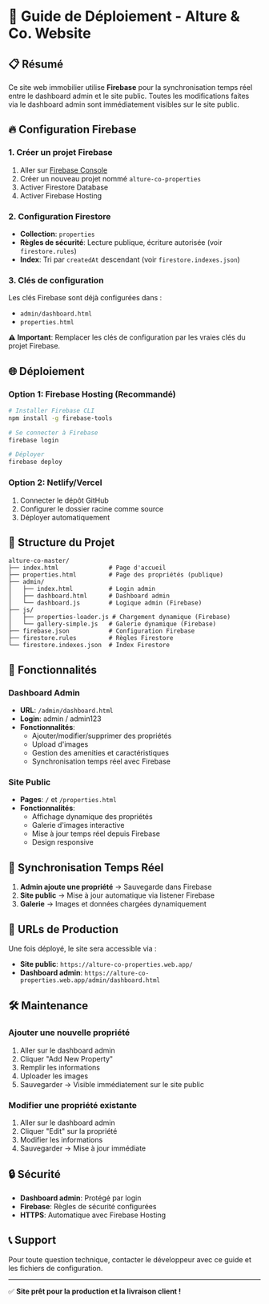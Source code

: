 # 🚀 Guide de Déploiement - Alture & Co. Website

## 📋 Résumé
Ce site web immobilier utilise **Firebase** pour la synchronisation temps réel entre le dashboard admin et le site public. Toutes les modifications faites via le dashboard admin sont immédiatement visibles sur le site public.

## 🔥 Configuration Firebase

### 1. Créer un projet Firebase
1. Aller sur [Firebase Console](https://console.firebase.google.com/)
2. Créer un nouveau projet nommé `alture-co-properties`
3. Activer Firestore Database
4. Activer Firebase Hosting

### 2. Configuration Firestore
- **Collection**: `properties`
- **Règles de sécurité**: Lecture publique, écriture autorisée (voir `firestore.rules`)
- **Index**: Tri par `createdAt` descendant (voir `firestore.indexes.json`)

### 3. Clés de configuration
Les clés Firebase sont déjà configurées dans :
- `admin/dashboard.html`
- `properties.html`

**⚠️ Important**: Remplacer les clés de configuration par les vraies clés du projet Firebase.

## 🌐 Déploiement

### Option 1: Firebase Hosting (Recommandé)
```bash
# Installer Firebase CLI
npm install -g firebase-tools

# Se connecter à Firebase
firebase login

# Déployer
firebase deploy
```

### Option 2: Netlify/Vercel
1. Connecter le dépôt GitHub
2. Configurer le dossier racine comme source
3. Déployer automatiquement

## 📁 Structure du Projet

```
alture-co-master/
├── index.html              # Page d'accueil
├── properties.html         # Page des propriétés (publique)
├── admin/
│   ├── index.html          # Login admin
│   ├── dashboard.html      # Dashboard admin
│   └── dashboard.js        # Logique admin (Firebase)
├── js/
│   ├── properties-loader.js # Chargement dynamique (Firebase)
│   └── gallery-simple.js   # Galerie dynamique (Firebase)
├── firebase.json           # Configuration Firebase
├── firestore.rules         # Règles Firestore
└── firestore.indexes.json  # Index Firestore
```

## 🔧 Fonctionnalités

### Dashboard Admin
- **URL**: `/admin/dashboard.html`
- **Login**: admin / admin123
- **Fonctionnalités**:
  - Ajouter/modifier/supprimer des propriétés
  - Upload d'images
  - Gestion des amenities et caractéristiques
  - Synchronisation temps réel avec Firebase

### Site Public
- **Pages**: `/` et `/properties.html`
- **Fonctionnalités**:
  - Affichage dynamique des propriétés
  - Galerie d'images interactive
  - Mise à jour temps réel depuis Firebase
  - Design responsive

## 🔄 Synchronisation Temps Réel

1. **Admin ajoute une propriété** → Sauvegarde dans Firebase
2. **Site public** → Mise à jour automatique via listener Firebase
3. **Galerie** → Images et données chargées dynamiquement

## 📱 URLs de Production

Une fois déployé, le site sera accessible via :
- **Site public**: `https://alture-co-properties.web.app/`
- **Dashboard admin**: `https://alture-co-properties.web.app/admin/dashboard.html`

## 🛠️ Maintenance

### Ajouter une nouvelle propriété
1. Aller sur le dashboard admin
2. Cliquer "Add New Property"
3. Remplir les informations
4. Uploader les images
5. Sauvegarder → Visible immédiatement sur le site public

### Modifier une propriété existante
1. Aller sur le dashboard admin
2. Cliquer "Edit" sur la propriété
3. Modifier les informations
4. Sauvegarder → Mise à jour immédiate

## 🔒 Sécurité

- **Dashboard admin**: Protégé par login
- **Firebase**: Règles de sécurité configurées
- **HTTPS**: Automatique avec Firebase Hosting

## 📞 Support

Pour toute question technique, contacter le développeur avec ce guide et les fichiers de configuration.

---

✅ **Site prêt pour la production et la livraison client !**
